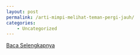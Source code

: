 ```yaml
---
layout: post
permalink: /arti-mimpi-melihat-teman-pergi-jauh/
categories:
    - Uncategorized
---
```


[Baca Selengkapnya](/10)